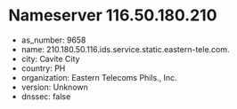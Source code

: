 # Nameserver 116.50.180.210

* as_number: 9658
* name: 210.180.50.116.ids.service.static.eastern-tele.com.
* city: Cavite City
* country: PH
* organization: Eastern Telecoms Phils., Inc.
* version: Unknown
* dnssec: false
